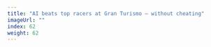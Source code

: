 ```yaml
---
title: "AI beats top racers at Gran Turismo – without cheating"
imageUrl: ""
index: 62
weight: 62
---
```

